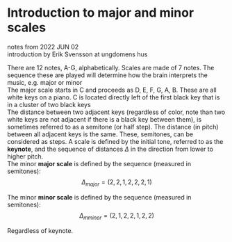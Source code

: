 # Introduction to major and minor scales
notes from 2022 JUN 02 <br/>
introduction by Erik Svensson at ungdomens hus<br/>

There are 12 notes, A-G, alphabetically. Scales are made of 7 notes. The sequence these are played will determine how the brain interprets the music, e.g. major or minor <br/>
The major scale starts in C and proceeds as D, E, F, G, A, B. These are all white keys on a piano. C is located directly left of the first black key that is in a cluster of two black keys <br/>
The distance between two adjacent keys (regardless of color, note than two white keys are not adjacent if there is a black key between them), is sometimes referred to as a semitone (or half step). The distance (in pitch) between all adjacent keys is the same. These, semitones, can be considered as steps. A scale is defined by the initial tone, referred to as the **keynote**, and the sequence of distances $\Delta$ in the direction from lower to higher pitch. <br/>
The minor **major scale** is defined by the sequence (measured in semitones):   
$$\Delta_{major}=\left(2,2,1,2,2,2,1\right)$$

The minor **minor scale** is defined by the sequence (measured in semitones):   
$$\Delta_{mminor}=\left(2,1,2,2,1,2,2\right)$$

Regardless of keynote. <br/>


